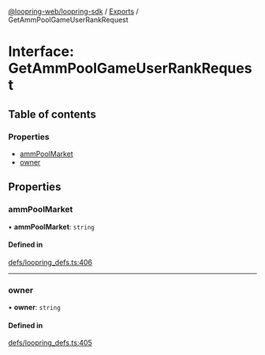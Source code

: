 [@loopring-web/loopring-sdk](../README.md) / [Exports](../modules.md) / GetAmmPoolGameUserRankRequest

# Interface: GetAmmPoolGameUserRankRequest

## Table of contents

### Properties

- [ammPoolMarket](GetAmmPoolGameUserRankRequest.md#ammpoolmarket)
- [owner](GetAmmPoolGameUserRankRequest.md#owner)

## Properties

### ammPoolMarket

• **ammPoolMarket**: `string`

#### Defined in

[defs/loopring_defs.ts:406](https://github.com/Loopring/loopring_sdk/blob/f560ad6/src/defs/loopring_defs.ts#L406)

___

### owner

• **owner**: `string`

#### Defined in

[defs/loopring_defs.ts:405](https://github.com/Loopring/loopring_sdk/blob/f560ad6/src/defs/loopring_defs.ts#L405)
